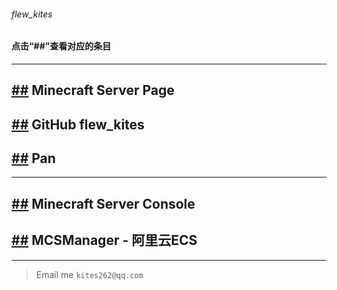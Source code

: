 ###### *flew_kites*
#### 点击“##”查看对应的条目

___

## [##](https://kites262.top/mc/) Minecraft Server Page

## [##](https://github.com/kites262/) GitHub flew_kites

## [##](http://kites262.top/pan/) Pan

___

## [##](https://kites262.top/mc/admin/) Minecraft Server Console

## [##](http://120.27.201.6/#/overview) MCSManager - 阿里云ECS

___

> Email me `kites262@qq.com`